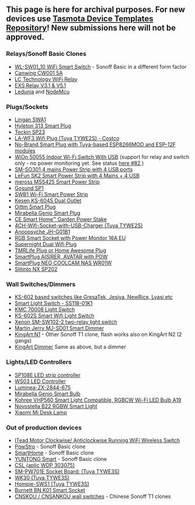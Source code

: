 This page is here for archival purposes. For new devices use [Tasmota Device Templates Repository](https://templates.blakadder.com)! New submissions here will not be approved.
---

### Relays/Sonoff Basic Clones
- [WL-SW01_10 WiFi Smart Switch](../devices/WL-SW01_10-WiFi-Smart-Switch) - Sonoff Basic in a different form factor
- [Canwing CW001 5A](../devices/Canwing-CW001-WiFi-Smart-Switch)
- [LC Technology WiFi Relay](../devices/LC-Technology-WiFi-Relay)
- [EXS Relay V3.1 & V5.1](../devices/EXS-Relay-V3.1-&-V5.1)
- [Ledunia](http://ledunia.de/) and [NodeMcu](https://de.wikipedia.org/wiki/NodeMCU)

### Plugs/Sockets
- [Lingan SWA1](../devices/Lingan-SWA1)
- [Hyleton 313 Smart Plug](../devices/Hyleton-313-Smart-Plug)
- [Teckin SP23](../devices/Teckin-SP23)
- [LA-WF3 Wifi Plug (Tuya TYWE2S) - Costco ](../devices/CE-Smart-Home---LA-WF3-Wifi-Plug-(TYWE2S))
- [No-Brand Smart Plug with Tuya-based ESP8266MOD and ESP-12F modules](../devices/Tuya-Smart-Plug-Models-ESP8266MOD-by-AI-THINKER-and-ESP-12F-by-TUYA-LN-0026)
- [WiOn 50055 Indoor Wi-Fi Switch With USB](https://wionproducts.com/product/wion-indoor-wi-fi-switch-usb/) (support for relay and switch only - no power monitoring yet. See status [here #82](https://github.com/arendst/Tasmota/issues/82).)
- [SM-SO301 4 mains Power Strip with 4 USB ports](../devices/SM-SO301)
- [LeFun SK2 Smart Power Strip with 4 Mains + 4 USB](../devices/LeFun-SK2-Smart-Power-Strip-(Model-ZLD-44USA-W))
- [meross MSS425 Smart Power Strip](../devices/meross-MSS425)
- [Gosund SP1](../devices/Gosund-SP1)
- [SWB1 Wi-Fi Smart Power Strip](../devices/SWB1-Smart-Power-Strip)
- [Kesen KS-604S Dual Outlet](../devices/Kesen-KS-604S)
- [Oittm Smart Plug](../devices/Oittm-Smart-Plug)
- [Mirabella Genio Smart Plug](../devices/Mirabella-Genio-Smart-Plug)
- [CE Smart Home™ Garden Power Stake](../devices/CE-Smart-Home™-Garden-Power-Stake)
- [4CH-Wifi-Socket-with-USB-Charger (Tuya TYWE2S)](../devices/4CH-Wifi-Socket-with-USB-Charger-SA-P402A-(TYWE2S))
- [Anoopsyche JH-G01B1](https://github.com/arendst/Tasmota/issues/5066#issuecomment-458741056)
- [RGB Smart Socket with Power Monitor 16A EU](../devices/RGB-Smart-Plug-16A)
- [Supernight Dual Wifi Plug](../devices/Supernight-dual-wifi-plug)
- [TMRLife Plug or Home Awesome Plug](../devices/Home-Awesome-Breathing-Light-Smart-Plug-Mini-TMRLIFE-%5B2-PACK%5D-WiFi-Smart-Plug)
- [SmartPlug AISIRER, AVATAR with POW](../devices/SmartPlug-with-POW-(AISIRER,-AVATAR))
- [SmartPlug NEO COOLCAM NAS WR01W](../devices/NEO-COOLCAM-NAS-WR01W)
- [Slitinto NX SP202](../devices/Slitinto-NX-SP202)

### Wall Switches/Dimmers
- [KS-602 based switches like GresaTek, Jesiya, NewRice, Lyasi etc](https://ucexperiment.wordpress.com/2017/11/14/reprogramming-a-lyasi-wifi-wall-switch-with-esp8285/) 
- [Smart Light Switch - SS118-01K1](../devices/Smart-Light-Switch--SS118-01K1)
- [KMC 70008 Light Switch](../devices/KMC-70008-light-switch)
- [KS-602S Smart Wifi Light Switch](../devices/KS-602S-Switch)
- [Xenon SM-SW102-2 two-relay light switch](../devices/Xenon-SM-SW102-2-two-relay-light-switch)
- [Martin Jerry MJ-SD01 Smart Dimmer](../devices/Martin-Jerry-MJ-SD01)
- [KingArt N1](../devices/KingArt) - Other Sonoff T1 clone, flash works also on KingArt N2 (2 gangs)
- [KingArt Dimmer](../devices/KingArts-touch-Dimmer-(1-gang)) Same as above, but a dimmer

### Lights/LED Controllers
- [SP108E LED strip controller](../devices/SP108E-LED-strip-controller)
- [WS03 LED Controller](../devices/WS03-(WS01-WS05)-LED-Controller)
- [Luminea-ZX-2844-675](../devices/Luminea-ZX-2844-675-(RGBW-LED-Controller))
- [Mirabella Genio Smart Bulb](../devices/Mirabella-Genio-Bulb)
- [Kohree VHP560 Smart Light Compatible, RGBCW Wi-Fi LED Bulb A19](../devices/Kohree-VHP560-Smart-Light-Compatible,-RGBCW-Wi-Fi-LED-Bulb-A19)
- [Novostella B22 RGBW Smart Light](../devices/Novostella-B22-RGB-LED-Colour-WiFi-Smart-Bulb)
- [Xiaomi Mi Desk Lamp](../devices/Xiaomi-Mi-Desk-Lamp)

### Out of production devices
- [ITead Motor Clockwise/ Anticlockwise Running WiFi Wireless Switch](../devices/others)
- [PowStro](../devices/PowStro) - Sonoff Basic clone
- [SmartHome](../devices/SmartHome) - Sonoff Basic clone
- [YUNTONG Smart](../devices/YUNTONG-Smart) - Sonoff Basic clone
- [CSL (aplic WDP 303075)](../devices/CSL-(aplic-WDP-303075))
- [SM-PW701E Socket Board: (Tuya TYWE3S)](../devices/TYWE3S)
- [WK30 (Tuya TYWE3S)](../devices/wk30)
- [Hompie-SWS1 (Tuya TYWE3S)](../devices/Hompie-SWS1-(Tuya-TYWE3S))
- [Burnett BN K01 Smart Socket](../devices/Burnett-BN-K01)
- [CNSKOU / CNSANKOU wall switches](../devices/CNSKOU---CNSANKOU-wall-switches) - Chinese Sonoff T1 clones
